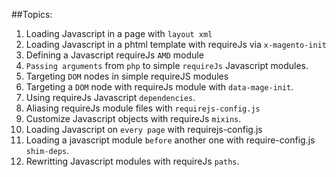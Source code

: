 ##Topics:

1. Loading Javascript in a page with `layout xml`
2. Loading Javascript in a phtml template with requireJs via `x-magento-init`
3. Defining a Javascript requireJs `AMD` module
4. `Passing arguments` from `php` to simple `requireJs` Javascript modules.
5. Targeting `DOM` nodes in simple requireJS modules
6. Targeting a `DOM` node with requireJs module with `data-mage-init`.
7. Using requireJs Javascript `dependencies`.
8. Aliasing requireJs module files with `requirejs-config.js`
9. Customize Javascript objects with requireJs `mixins`.
10. Loading Javascript on `every page` with requirejs-config.js
11. Loading a javascript module `before` another one with require-config.js `shim-deps`.
12. Rewritting Javascript modules with requireJs `paths`.
